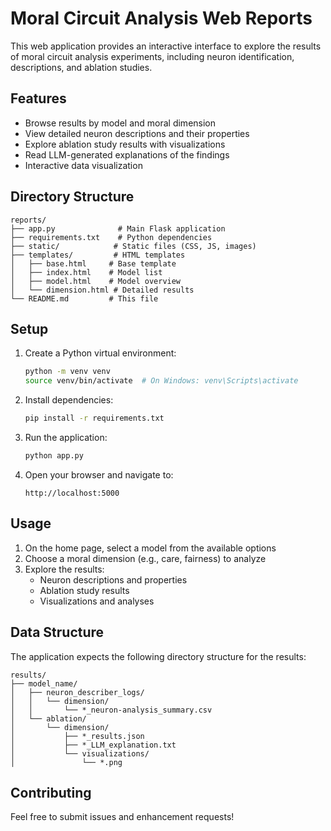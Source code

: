 # Moral Circuit Analysis Web Reports

This web application provides an interactive interface to explore the results of moral circuit analysis experiments, including neuron identification, descriptions, and ablation studies.

## Features

- Browse results by model and moral dimension
- View detailed neuron descriptions and their properties
- Explore ablation study results with visualizations
- Read LLM-generated explanations of the findings
- Interactive data visualization

## Directory Structure

```
reports/
├── app.py              # Main Flask application
├── requirements.txt    # Python dependencies
├── static/            # Static files (CSS, JS, images)
├── templates/         # HTML templates
│   ├── base.html     # Base template
│   ├── index.html    # Model list
│   ├── model.html    # Model overview
│   └── dimension.html # Detailed results
└── README.md         # This file
```

## Setup

1. Create a Python virtual environment:
   ```bash
   python -m venv venv
   source venv/bin/activate  # On Windows: venv\Scripts\activate
   ```

2. Install dependencies:
   ```bash
   pip install -r requirements.txt
   ```

3. Run the application:
   ```bash
   python app.py
   ```

4. Open your browser and navigate to:
   ```
   http://localhost:5000
   ```

## Usage

1. On the home page, select a model from the available options
2. Choose a moral dimension (e.g., care, fairness) to analyze
3. Explore the results:
   - Neuron descriptions and properties
   - Ablation study results
   - Visualizations and analyses

## Data Structure

The application expects the following directory structure for the results:

```
results/
├── model_name/
│   ├── neuron_describer_logs/
│   │   └── dimension/
│   │       └── *_neuron-analysis_summary.csv
│   └── ablation/
│       └── dimension/
│           ├── *_results.json
│           ├── *_LLM_explanation.txt
│           └── visualizations/
│               └── *.png
```

## Contributing

Feel free to submit issues and enhancement requests! 